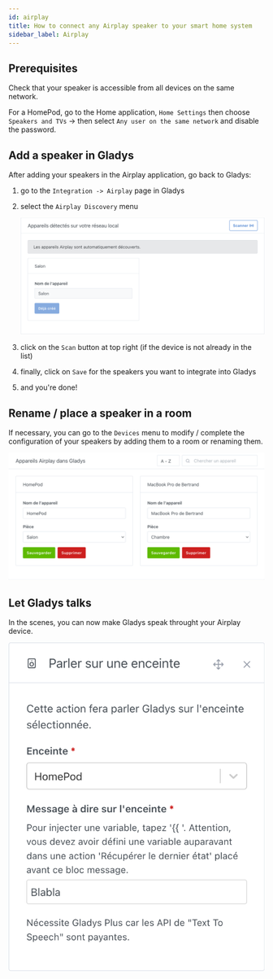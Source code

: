 ```yaml
---
id: airplay
title: How to connect any Airplay speaker to your smart home system
sidebar_label: Airplay
---
```


## Prerequisites

Check that your speaker is accessible from all devices on the same network.

For a HomePod, go to the Home application, `Home Settings` then choose `Speakers and TVs` -> then select `Any user on the same network` and disable the password.

## Add a speaker in Gladys

After adding your speakers in the Airplay application, go back to Gladys:

1. go to the `Integration -> Airplay` page in Gladys
2. select the `Airplay Discovery` menu

   ![Airplay device discovery](../../static/img/docs/en/configuration/airplay/airplay_discovery.png)

3. click on the `Scan` button at top right (if the device is not already in the list)
4. finally, click on `Save` for the speakers you want to integrate into Gladys
5. and you're done!

## Rename / place a speaker in a room

If necessary, you can go to the `Devices` menu to modify / complete the configuration of your speakers by adding them to a room or renaming them.

![Airplay devices tab](../../static/img/docs/en/configuration/airplay/add_airplay_speaker.png)

## Let Gladys talks

In the scenes, you can now make Gladys speak throught your Airplay device.

![Talking on an Airplay speaker](../../static/img/docs/en/configuration/airplay/airplay_scene.png)
